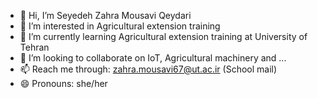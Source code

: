 - 👋 Hi, I’m Seyedeh Zahra Mousavi Qeydari
- 👀 I’m interested in Agricultural extension training
- 🌱 I’m currently learning Agricultural extension training at University of Tehran
- 💞️ I’m looking to collaborate on IoT, Agricultural machinery and ...
- 📫 Reach me through: zahra.mousavi67@ut.ac.ir (School mail)
- 😄 Pronouns: she/her
